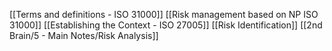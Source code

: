 [[Terms and definitions - ISO 31000]]
[[Risk management based on NP ISO 31000]]
[[Establishing the Context - ISO 27005]]
[[Risk Identification]]
[[2nd Brain/5 - Main Notes/Risk Analysis]]
